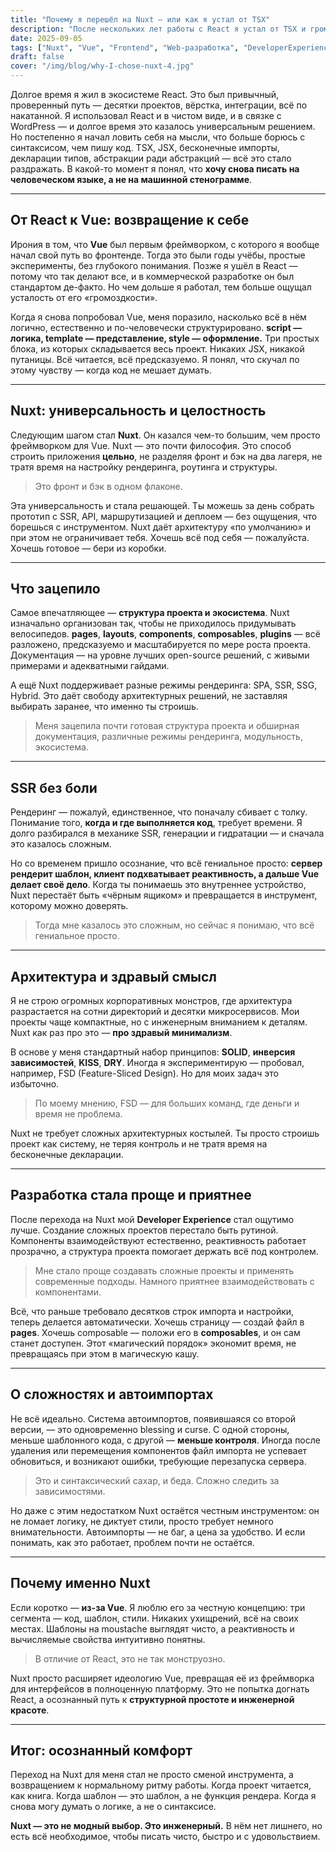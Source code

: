 ```yaml
---
title: "Почему я перешёл на Nuxt — или как я устал от TSX"
description: "После нескольких лет работы с React я устал от TSX и громоздкости. Перейдя на Vue и Nuxt, я вернулся к простоте, структуре и удовольствию от кода. В статье — о том, почему Nuxt стал для меня не просто фреймворком, а логичным продолжением инженерного мышления."
date: 2025-09-05
tags: ["Nuxt", "Vue", "Frontend", "Web-разработка", "DeveloperExperience"]
draft: false
cover: "/img/blog/why-I-chose-nuxt-4.jpg"
---
```


Долгое время я жил в экосистеме React. Это был привычный, проверенный путь — десятки проектов, вёрстка, интеграции, всё по накатанной. Я использовал React и в чистом виде, и в связке с WordPress — и долгое время это казалось универсальным решением. Но постепенно я начал ловить себя на мысли, что больше борюсь с синтаксисом, чем пишу код. TSX, JSX, бесконечные импорты, декларации типов, абстракции ради абстракций — всё это стало раздражать. В какой-то момент я понял, что **хочу снова писать на человеческом языке, а не на машинной стенограмме**.

---

## От React к Vue: возвращение к себе

Ирония в том, что **Vue** был первым фреймворком, с которого я вообще начал свой путь во фронтенде. Тогда это были годы учёбы, простые эксперименты, без глубокого понимания. Позже я ушёл в React — потому что так делают все, и в коммерческой разработке он был стандартом де-факто. Но чем дольше я работал, тем больше ощущал усталость от его «громоздкости».

Когда я снова попробовал Vue, меня поразило, насколько всё в нём логично, естественно и по-человечески структурировано.
**script — логика, template — представление, style — оформление.**
Три простых блока, из которых складывается весь проект. Никаких JSX, никакой путаницы. Всё читается, всё предсказуемо.
Я понял, что скучал по этому чувству — когда код не мешает думать.

---

## Nuxt: универсальность и целостность

Следующим шагом стал **Nuxt**.
Он казался чем-то большим, чем просто фреймворком для Vue. Nuxt — это почти философия. Это способ строить приложения **цельно**, не разделяя фронт и бэк на два лагеря, не тратя время на настройку рендеринга, роутинга и структуры.

> Это фронт и бэк в одном флаконе.

Эта универсальность и стала решающей.
Ты можешь за день собрать прототип с SSR, API, маршрутизацией и деплоем — без ощущения, что борешься с инструментом.
Nuxt даёт архитектуру «по умолчанию» и при этом не ограничивает тебя. Хочешь всё под себя — пожалуйста. Хочешь готовое — бери из коробки.

---

## Что зацепило

Самое впечатляющее — **структура проекта и экосистема**.
Nuxt изначально организован так, чтобы не приходилось придумывать велосипедов.
**pages**, **layouts**, **components**, **composables**, **plugins** — всё разложено, предсказуемо и масштабируется по мере роста проекта.
Документация — на уровне лучших open-source решений, с живыми примерами и адекватными гайдами.

А ещё Nuxt поддерживает разные режимы рендеринга: SPA, SSR, SSG, Hybrid. Это даёт свободу архитектурных решений, не заставляя выбирать заранее, что именно ты строишь.

> Меня зацепила почти готовая структура проекта и обширная документация, различные режимы рендеринга, модульность, экосистема.

---

## SSR без боли

Рендеринг — пожалуй, единственное, что поначалу сбивает с толку.
Понимание того, **когда и где выполняется код**, требует времени.
Я долго разбирался в механике SSR, генерации и гидратации — и сначала это казалось сложным.

Но со временем пришло осознание, что всё гениальное просто: **сервер рендерит шаблон, клиент подхватывает реактивность, а дальше Vue делает своё дело**.
Когда ты понимаешь это внутреннее устройство, Nuxt перестаёт быть «чёрным ящиком» и превращается в инструмент, которому можно доверять.

> Тогда мне казалось это сложным, но сейчас я понимаю, что всё гениальное просто.

---

## Архитектура и здравый смысл

Я не строю огромных корпоративных монстров, где архитектура разрастается на сотни директорий и десятки микросервисов. Мои проекты чаще компактные, но с инженерным вниманием к деталям.
Nuxt как раз про это — **про здравый минимализм**.

В основе у меня стандартный набор принципов:
**SOLID**, **инверсия зависимостей**, **KISS**, **DRY**.
Иногда я экспериментирую — пробовал, например, FSD (Feature-Sliced Design). Но для моих задач это избыточно.

> По моему мнению, FSD — для больших команд, где деньги и время не проблема.

Nuxt не требует сложных архитектурных костылей.
Ты просто строишь проект как систему, не теряя контроль и не тратя время на бесконечные декларации.

---

## Разработка стала проще и приятнее

После перехода на Nuxt мой **Developer Experience** стал ощутимо лучше.
Создание сложных проектов перестало быть рутиной.
Компоненты взаимодействуют естественно, реактивность работает прозрачно, а структура проекта помогает держать всё под контролем.

> Мне стало проще создавать сложные проекты и применять современные подходы. Намного приятнее взаимодействовать с компонентами.

Всё, что раньше требовало десятков строк импорта и настройки, теперь делается автоматически.
Хочешь страницу — создай файл в **pages**.
Хочешь composable — положи его в **composables**, и он сам станет доступен.
Этот «магический порядок» экономит время, не превращаясь при этом в магическую кашу.

---

## О сложностях и автоимпортах

Не всё идеально.
Система автоимпортов, появившаяся со второй версии, — это одновременно blessing и curse.
С одной стороны, меньше шаблонного кода, с другой — **меньше контроля**.
Иногда после удаления или перемещения компонентов файл импорта не успевает обновиться, и возникают ошибки, требующие перезапуска сервера.

> Это и синтаксический сахар, и беда. Сложно следить за зависимостями.

Но даже с этим недостатком Nuxt остаётся честным инструментом: он не ломает логику, не диктует стили, просто требует немного внимательности.
Автоимпорты — не баг, а цена за удобство. И если понимать, как это работает, проблем почти не остаётся.

---

## Почему именно Nuxt

Если коротко — **из-за Vue**.
Я люблю его за честную концепцию: три сегмента — код, шаблон, стили.
Никаких ухищрений, всё на своих местах.
Шаблоны на moustache выглядят чисто, а реактивность и вычисляемые свойства интуитивно понятны.

> В отличие от React, это не так монструозно.

Nuxt просто расширяет идеологию Vue, превращая её из фреймворка для интерфейсов в полноценную платформу.
Это не попытка догнать React, а осознанный путь к **структурной простоте и инженерной красоте**.

---

## Итог: осознанный комфорт

Переход на Nuxt для меня стал не просто сменой инструмента, а возвращением к нормальному ритму работы.
Когда проект читается, как книга. Когда шаблон — это шаблон, а не функция рендера.
Когда я снова могу думать о логике, а не о синтаксисе.

**Nuxt — это не модный выбор. Это инженерный.**
В нём нет лишнего, но есть всё необходимое, чтобы писать чисто, быстро и с удовольствием.
